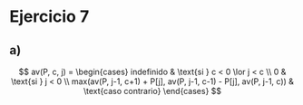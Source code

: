 # Ejercicio 7 
## a) 
$$
av(P, c, j) =
\begin{cases}
     indefinido & \text{si } c < 0 \lor j < c \\
     0 & \text{si } j < 0 \\
     max(av(P, j-1, c+1) + P[j], av(P, j-1, c-1) - P[j], av(P, j-1, c)) & \text{caso contrario}
\end{cases}
$$


